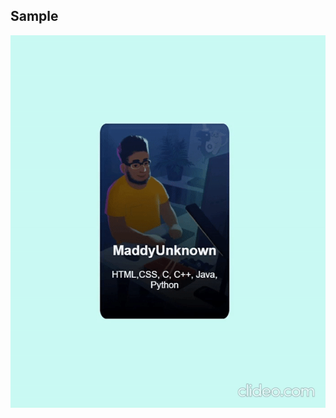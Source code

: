 ## Sample

![example](https://github.com/MaddyUnknown/HTML-CSS/blob/main/Card%20Flip%20animation%20on%20hover/Images/demo.gif)
